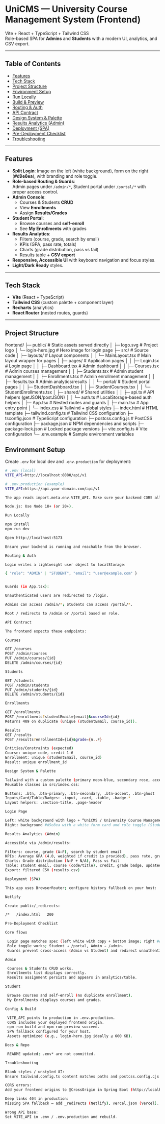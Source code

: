# UniCMS — University Course Management System (Frontend)

Vite + React + TypeScript + Tailwind CSS  
Role-based SPA for **Admins** and **Students** with a modern UI, analytics, and CSV export.

---

## Table of Contents
- [Features](#features)
- [Tech Stack](#tech-stack)
- [Project Structure](#project-structure)
- [Environment Setup](#environment-setup)
- [Run Locally](#run-locally)
- [Build & Preview](#build--preview)
- [Routing & Auth](#routing--auth)
- [API Contract](#api-contract)
- [Design System & Palette](#design-system--palette)
- [Results Analytics (Admin)](#results-analytics-admin)
- [Deployment (SPA)](#deployment-spa)
- [Pre-Deployment Checklist](#pre-deployment-checklist)
- [Troubleshooting](#troubleshooting)


---

## Features

- **Split Login**: Image on the left (white background), form on the right (**#d9e8ea**), with branding and role toggle.
- **Role-based Routing & Guards**:  
  Admin pages under `/admin/*`, Student portal under `/portal/*` with proper access control.
- **Admin Console**:
  - Courses & Students **CRUD**
  - View **Enrollments**
  - Assign **Results/Grades**
- **Student Portal**:
  - Browse courses and **self-enroll**
  - See **My Enrollments** with grades
- **Results Analytics**:
  - Filters (course, grade, search by email)
  - KPIs (GPA, pass rate, totals)
  - Charts (grade distribution, pass vs fail)
  - Results table + **CSV export**
- **Responsive, Accessible UI** with keyboard navigation and focus styles.
- **Light/Dark Ready** styles.

---

## Tech Stack

- **Vite** (React + TypeScript)
- **Tailwind CSS** (custom palette + component layer)
- **Recharts** (analytics)
- **React Router** (nested routes, guards)

---

## Project Structure

frontend/
├─ public/                 # Static assets served directly
│  ├─ logo.svg             # Project logo
│  └─ login-hero.jpg       # Hero image for login page
├─ src/                    # Source code
│  ├─ layouts/             # Layout components
│  │  └─ MainLayout.tsx    # Main layout wrapper for pages
│  ├─ pages/               # Application pages
│  │  ├─ Login.tsx         # Login page
│  │  ├─ Dashboard.tsx     # Admin dashboard
│  │  ├─ Courses.tsx       # Admin courses management
│  │  ├─ Students.tsx      # Admin student management
│  │  ├─ Enrollments.tsx   # Admin enrollment management
│  │  ├─ Results.tsx       # Admin analytics/results
│  │  └─ portal/           # Student portal pages
│  │     ├─ StudentDashboard.tsx
│  │     ├─ StudentCourses.tsx
│  │     └─ StudentEnrollments.tsx
│  ├─ shared/              # Shared utilities
│  │  ├─ api.ts            # API helpers (getJSON/postJSON)
│  │  └─ auth.ts           # LocalStorage-based auth helpers
│  ├─ App.tsx              # Nested routes and guards
│  ├─ main.tsx             # App entry point
│  └─ index.css            # Tailwind + global styles
├─ index.html              # HTML template
├─ tailwind.config.ts      # Tailwind CSS configuration
├─ tsconfig.json           # TypeScript configuration
├─ postcss.config.js       # PostCSS configuration
├─ package.json            # NPM dependencies and scripts
├─ package-lock.json       # Locked package versions
├─ vite.config.ts          # Vite configuration
└─ .env.example            # Sample environment variables


## Environment Setup

Create `.env` for local dev and `.env.production` for deployment:

```bash
# .env (local)
VITE_API=http://localhost:8080/api/v1

# .env.production (example)
VITE_API=https://api.your-domain.com/api/v1

The app reads import.meta.env.VITE_API. Make sure your backend CORS allows your frontend origins (localhost and your prod URL).

Node.js: Use Node 18+ (or 20+).

Run Locally

npm install
npm run dev

Open http://localhost:5173

Ensure your backend is running and reachable from the browser.

Routing & Auth

Login writes a lightweight user object to localStorage:

{ "role": "ADMIN" | "STUDENT", "email": "user@example.com" }


Guards (in App.tsx):

Unauthenticated users are redirected to /login.

Admins can access /admin/*; Students can access /portal/*.

Root / redirects to /admin or /portal based on role.

API Contract

The frontend expects these endpoints:

Courses

GET /courses
POST /admin/courses
PUT /admin/courses/{id}
DELETE /admin/courses/{id}

Students

GET /students
POST /admin/students
PUT /admin/students/{id}
DELETE /admin/students/{id}

Enrollments

GET /enrollments
POST /enrollments?studentEmail={email}&courseId={id}
Returns 409 on duplicate (unique (studentEmail, course_id)).

Results
GET /results
POST /results?enrollmentId={id}&grade={A..F}

Entities/Constraints (expected)
Course: unique code, credit 1–6
Enrollment: unique (studentEmail, course_id)
Result: unique enrollment_id

Design System & Palette

Tailwind with a custom palette (primary neon-blue, secondary rose, accent vivid-sky).
Reusable classes in src/index.css:

Buttons: .btn, .btn-primary, .btn-secondary, .btn-accent, .btn-ghost
Inputs/Card/Table/Badges: .input, .card, .table, .badge-*
Layout helpers: .section-title, .page-header

Login Page

Left: white background with logo + “UniCMS / University Course Management / Welcome back!” (palette tinted), illustration placed near the bottom.
Right: background #d9e8ea with a white form card and role toggle (Student → primary, Admin → secondary).

Results Analytics (Admin)

Accessible via /admin/results:

Filters: course, grade (A–F), search by student email
KPIs: Average GPA (4.0, weighted if credit is provided), pass rate, graded count, courses covered
Charts: Grade distribution (A–F + N/A), Pass vs Fail
Table: student email, course (code/title), credit, grade badge, updated time, result id
Export: filtered CSV (results.csv)

Deployment (SPA)

This app uses BrowserRouter; configure history fallback on your host:

Netlify

Create public/_redirects:

/*   /index.html   200

Pre-Deployment Checklist

Core flows

 Login page matches spec (left white with copy + bottom image; right #d9e8ea with white card).
 Role toggle works; Student → /portal, Admin → /admin.
 Guards prevent cross-access (Admin vs Student) and redirect unauthenticated users to /login.

Admin

 Courses & Students CRUD works.
 Enrollments list displays correctly.
 Results assignment persists and appears in analytics/table.

Student

 Browse courses and self-enroll (no duplicate enrollment).
 My Enrollments displays courses and grades.

Config & Build

 VITE_API points to production in .env.production.
 CORS includes your deployed frontend origin.
 npm run build and npm run preview succeed.
 SPA fallback configured for your host.
 Assets optimized (e.g., login-hero.jpg ideally ≤ 600 KB).

Docs & Repo

 README updated; .env* are not committed.

Troubleshooting

Blank styles / unstyled UI:
Ensure tailwind.config.ts content matches paths and postcss.config.cjs uses CommonJS (module.exports = { plugins: { '@tailwindcss/postcss': {}, autoprefixer: {} } }).

CORS errors:
Add your frontend origins to @CrossOrigin in Spring Boot (http://localhost:5173 and your production URL).

Deep links 404 in production:
Missing SPA fallback — add _redirects (Netlify), vercel.json (Vercel), or 404.html (GitHub Pages).

Wrong API base:
Set VITE_API in .env / .env.production and rebuild.
